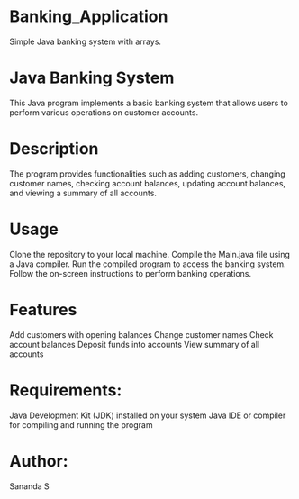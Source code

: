 # Banking_Application
Simple Java banking system with arrays.
# Java Banking System

This Java program implements a basic banking system that allows users to perform various operations on customer accounts.

# Description

The program provides functionalities such as adding customers, changing customer names, checking account balances, updating account balances, and viewing a summary of all accounts.

# Usage

Clone the repository to your local machine.
Compile the Main.java file using a Java compiler.
Run the compiled program to access the banking system.
Follow the on-screen instructions to perform banking operations.

# Features

Add customers with opening balances
Change customer names
Check account balances
Deposit funds into accounts
View summary of all accounts

# Requirements:

Java Development Kit (JDK) installed on your system
Java IDE or compiler for compiling and running the program

# Author:

Sananda S

